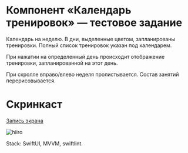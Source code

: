 # Компонент «Календарь тренировок» — тестовое задание

Календарь на неделю. В дни, выделенные цветом, запланированы тренировки. Полный список тренировок указан под календарем.

При нажатии на определенный день происходит отображение тренировки, запланированной на этот день.

При скролле вправо/влево неделя пролистывается. Состав занятий перерисовывается.

# Скринкаст

[Запись экрана](https://drive.google.com/file/d/18IuRrVshpf11TZNvWCn7mof8YGwY0lwC/view?usp=sharing)

![hiiro](https://github.com/Azonaz/HiiroTestCase/assets/125258194/cb17edfa-0867-4819-bdb9-520834df3a20)



Stack: SwiftUI, MVVM, swiftlint.
